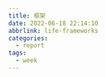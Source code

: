 ```yaml
---
title: 框架
date: 2022-06-18 22:14:10
abbrlink: life-frameworks
categories:
  - report
tags:
  - week
---
```

